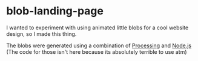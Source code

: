 # blob-landing-page
I wanted to experiment with using animated little blobs for a cool website design, so I made this thing.

The blobs were generated using a combination of [Processing](https://processing.org/) and [Node.js](https://nodejs.org/en/) (The code for those isn't here because its absolutely terrible to use atm)
